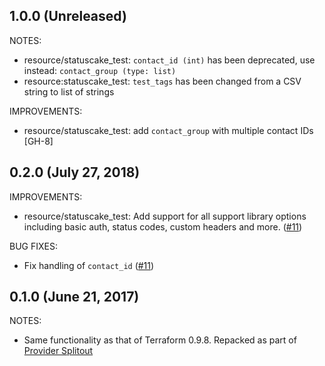 ## 1.0.0 (Unreleased)

NOTES:

* resource/statuscake_test: `contact_id (int)` has been deprecated, use instead: `contact_group (type: list)`
* resource:statuscake_test: `test_tags` has been changed from a CSV string to list of strings


IMPROVEMENTS:

* resource/statuscake_test: add `contact_group` with multiple contact IDs [GH-8]


## 0.2.0 (July 27, 2018)

IMPROVEMENTS:

* resource/statuscake_test: Add support for all support library options including basic auth, status codes, custom headers and more. ([#11](https://github.com/terraform-providers/terraform-provider-statuscake/issues/11))


BUG FIXES:

* Fix handling of `contact_id` ([#11](https://github.com/terraform-providers/terraform-provider-statuscake/issues/11))


## 0.1.0 (June 21, 2017)

NOTES:

* Same functionality as that of Terraform 0.9.8. Repacked as part of [Provider Splitout](https://www.hashicorp.com/blog/upcoming-provider-changes-in-terraform-0-10/)
